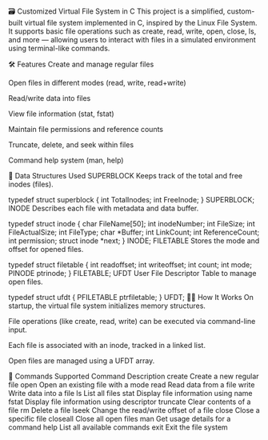 🗃️ Customized Virtual File System in C
This project is a simplified, custom-built virtual file system implemented in C, inspired by the Linux File System. It supports basic file operations such as create, read, write, open, close, ls, and more — allowing users to interact with files in a simulated environment using terminal-like commands.

🛠️ Features
Create and manage regular files

Open files in different modes (read, write, read+write)

Read/write data into files

View file information (stat, fstat)

Maintain file permissions and reference counts

Truncate, delete, and seek within files

Command help system (man, help)

📁 Data Structures Used
SUPERBLOCK
Keeps track of the total and free inodes (files).


typedef struct superblock {
    int TotalInodes;
    int FreeInode;
} SUPERBLOCK;
INODE
Describes each file with metadata and data buffer.


typedef struct inode {
    char FileName[50];
    int inodeNumber;
    int FileSize;
    int FileActualSize;
    int FileType;
    char *Buffer;
    int LinkCount;
    int ReferenceCount;
    int permission;
    struct inode *next;
} INODE;
FILETABLE
Stores the mode and offset for opened files.



typedef struct filetable {
    int readoffset;
    int writeoffset;
    int count;
    int mode;
    PINODE ptrinode;
} FILETABLE;
UFDT
User File Descriptor Table to manage open files.



typedef struct ufdt {
    PFILETABLE ptrfiletable;
} UFDT;
🧑‍💻 How It Works
On startup, the virtual file system initializes memory structures.

File operations (like create, read, write) can be executed via command-line input.

Each file is associated with an inode, tracked in a linked list.

Open files are managed using a UFDT array.

📌 Commands Supported
Command	Description
create	Create a new regular file
open	Open an existing file with a mode
read	Read data from a file
write	Write data into a file
ls	List all files
stat	Display file information using name
fstat	Display file information using descriptor
truncate	Clear contents of a file
rm	Delete a file
lseek	Change the read/write offset of a file
close	Close a specific file
closeall	Close all open files
man	Get usage details for a command
help	List all available commands
exit	Exit the file system
